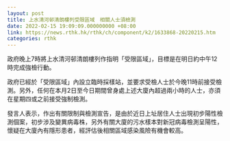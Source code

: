 ```yaml
---
layout: post
title: 上水清河邨清朗樓列受限區域　相關人士須檢測
date: 2022-02-15 19:09:09.000000000 +08:00
link: https://news.rthk.hk/rthk/ch/component/k2/1633868-20220215.htm
categories: rthk
---
```


政府晚上7時將上水清河邨清朗樓列作指明「受限區域」，目標是在明日約中午12時完成強檢行動。

政府已經於「受限區域」內設立臨時採樣站，並要求受檢人士於今晚11時前接受檢測。另外，任何在本月2日至今日期間曾身處上述大廈內超過兩小時的人士，亦須在星期四或之前接受強制檢測。

發言人表示，作出有關限制與檢測宣告，是由於近日上址居住人士出現初步陽性檢測個案，初步涉及變異病毒株，另外有關大廈的污水樣本對新冠病毒檢測呈陽性，懷疑在大廈內有隱形患者，經評估後相關區域感染風險有機會較高。

